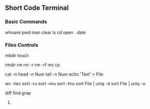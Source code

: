 ## Short Code Terminal
### Basic Commands
whoami
pwd
man
clear
ls
cd 
open .
date

### Files Controls
mkdir
touch

rmdir
rm
rm -r
rm -rf
mv
cp

cat -n
head -n Num
tail -n Num
echo 'Text' > File


wc -lwc
sort -ru
sort -nru
sort -hru
sort File | uniq -d
sort File | uniq -u

diff
find
grap























1.
```
```

